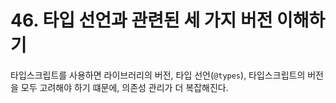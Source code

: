 # 46. 타입 선언과 관련된 세 가지 버전 이해하기

타입스크립트를 사용하면 라이브러리의 버전, 타입 선언(`@types`), 타입스크립트의 버전을 모두 고려해야 하기 떄문에, 의존성 관리가 더 복잡해진다.
